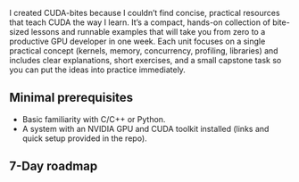 I created CUDA-bites because I couldn’t find concise, practical resources that teach CUDA the way I learn. It’s a compact, hands-on collection of bite-sized lessons and runnable examples that will take you from zero to a productive GPU developer in one week. Each unit focuses on a single practical concept (kernels, memory, concurrency, profiling, libraries) and includes clear explanations, short exercises, and a small capstone task so you can put the ideas into practice immediately.

## Minimal prerequisites
- Basic familiarity with C/C++ or Python.
- A system with an NVIDIA GPU and CUDA toolkit installed (links and quick setup provided in the repo).

## 7-Day roadmap

